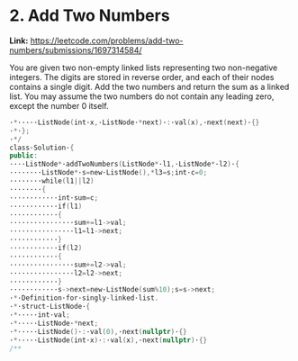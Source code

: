 # 2. Add Two Numbers

**Link:** https://leetcode.com/problems/add-two-numbers/submissions/1697314584/

You are given two non-empty linked lists representing two non-negative integers. The digits are stored in reverse order, and each of their nodes contains a single digit. Add the two numbers and return the sum as a linked list. You may assume the two numbers do not contain any leading zero, except the number 0 itself.

```cpp
·‌*·‌·‌·‌·‌·‌ListNode(int·‌x,·‌ListNode·‌*next)·‌:·‌val(x),·‌next(next)·‌{}
·‌*·‌};
·‌*/
class·‌Solution·‌{
public:
·‌·‌·‌·‌ListNode*·‌addTwoNumbers(ListNode*·‌l1,·‌ListNode*·‌l2)·‌{
·‌·‌·‌·‌·‌·‌·‌·‌ListNode*·‌s=new·‌ListNode(),*l3=s;int·‌c=0;
·‌·‌·‌·‌·‌·‌·‌·‌while(l1||l2)
·‌·‌·‌·‌·‌·‌·‌·‌{
·‌·‌·‌·‌·‌·‌·‌·‌·‌·‌·‌·‌int·‌sum=c;
·‌·‌·‌·‌·‌·‌·‌·‌·‌·‌·‌·‌if(l1)
·‌·‌·‌·‌·‌·‌·‌·‌·‌·‌·‌·‌{
·‌·‌·‌·‌·‌·‌·‌·‌·‌·‌·‌·‌·‌·‌·‌·‌sum+=l1->val;
·‌·‌·‌·‌·‌·‌·‌·‌·‌·‌·‌·‌·‌·‌·‌·‌l1=l1->next;
·‌·‌·‌·‌·‌·‌·‌·‌·‌·‌·‌·‌}
·‌·‌·‌·‌·‌·‌·‌·‌·‌·‌·‌·‌if(l2)
·‌·‌·‌·‌·‌·‌·‌·‌·‌·‌·‌·‌{
·‌·‌·‌·‌·‌·‌·‌·‌·‌·‌·‌·‌·‌·‌·‌·‌sum+=l2->val;
·‌·‌·‌·‌·‌·‌·‌·‌·‌·‌·‌·‌·‌·‌·‌·‌l2=l2->next;
·‌·‌·‌·‌·‌·‌·‌·‌·‌·‌·‌·‌}
·‌·‌·‌·‌·‌·‌·‌·‌·‌·‌·‌·‌s->next=new·‌ListNode(sum%10);s=s->next;
·‌*·‌Definition·‌for·‌singly-linked·‌list.
·‌*·‌struct·‌ListNode·‌{
·‌*·‌·‌·‌·‌·‌int·‌val;
·‌*·‌·‌·‌·‌·‌ListNode·‌*next;
·‌*·‌·‌·‌·‌·‌ListNode()·‌:·‌val(0),·‌next(nullptr)·‌{}
·‌*·‌·‌·‌·‌·‌ListNode(int·‌x)·‌:·‌val(x),·‌next(nullptr)·‌{}
/**
```
